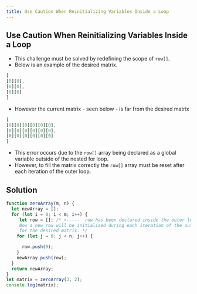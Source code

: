 ```yaml
---
title: Use Caution When Reinitializing Variables Inside a Loop
---
```

## Use Caution When Reinitializing Variables Inside a Loop

- This challenge must be solved by redefining the scope of `row[]`.
- Below is an example of the desired matrix.
```javascript
[
[0][0],
[0][0],
[0][0]
]
```
- However the current matrix - seen below - is far from the desired matrix
```javascript
[
[0][0][0][0][0][0],
[0][0][0][0][0][0],
[0][0][0][0][0][0]
]
```
- This error occurs due to the `row[]` array being declared as a global variable outside of the nested for loop.
- However, to fill the matrix correctly the `row[]` array must be reset after each iteration of the outer loop.

## Solution 
```javascript
function zeroArray(m, n) {
  let newArray = [];
  for (let i = 0; i < m; i++) {
     let row = []; /* <-----  row has been declared inside the outer loop. 
     Now a new row will be initialised during each iteration of the outer loop allowing 
     for the desired matrix. */
    for (let j = 0; j < n; j++) {

      row.push(0);
    }
    newArray.push(row);
  }
  return newArray;
}
let matrix = zeroArray(3, 2);
console.log(matrix);
```
